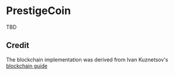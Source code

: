 # PrestigeCoin

TBD

## Credit

The blockchain implementation was derived from Ivan Kuznetsov's [blockchain guide](https://jeiwan.cc/posts/building-blockchain-in-go-part-1/)